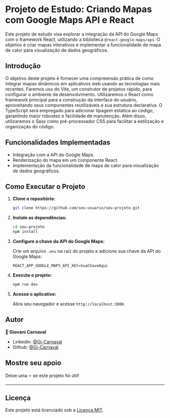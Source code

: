 # Projeto de Estudo: Criando Mapas com Google Maps API e React

Este projeto de estudo visa explorar a integração da API do Google Maps com o framework React, utilizando a biblioteca `@react-google-maps/api`. O objetivo é criar mapas interativos e implementar a funcionalidade de mapa de calor para visualização de dados geográficos.

## Introdução

O objetivo deste projeto é fornecer uma compreensão prática de como integrar mapas dinâmicos em aplicativos web usando as tecnologias mais recentes. Faremos uso do Vite, um construtor de projetos rápido, para configurar o ambiente de desenvolvimento. Utilizaremos o React como framework principal para a construção da interface do usuário, aproveitando seus componentes reutilizáveis e sua estrutura declarativa. O TypeScript será empregado para adicionar tipagem estática ao código, garantindo maior robustez e facilidade de manutenção. Além disso, utilizaremos o Sass como pré-processador CSS para facilitar a estilização e organização do código.

## Funcionalidades Implementadas

- Integração com a API do Google Maps.
- Renderização do mapa em um componente React.
- Implementação da funcionalidade de mapa de calor para visualização de dados geográficos.

## Como Executar o Projeto

1. **Clone o repositório:**

    ```bash
    git clone https://github.com/seu-usuario/seu-projeto.git
    ```

2. **Instale as dependências:**

    ```bash
    cd seu-projeto
    npm install
    ```

3. **Configure a chave da API do Google Maps:**

    Crie um arquivo `.env` na raiz do projeto e adicione sua chave da API do Google Maps:

    ```
    REACT_APP_GOOGLE_MAPS_API_KEY=SuaChaveAqui
    ```

4. **Execute o projeto:**

    ```bash
    npm run dev
    ```

5. **Acesse o aplicativo:**

    Abra seu navegador e acesse `http://localhost:3000`.

## Autor

👤 **Giovani Carnaval**

* Linkedin: [@Gi-Carnaval](https://www.linkedin.com/in/giovani-carnaval/)
* Github: [@Gi-Carnaval](https://github.com/gi-carnaval)

## Mostre seu apoio

Deixe uma ⭐️ se este projeto foi útil!

***
## Licença

Este projeto está licenciado sob a [Licença MIT](LICENSE).
